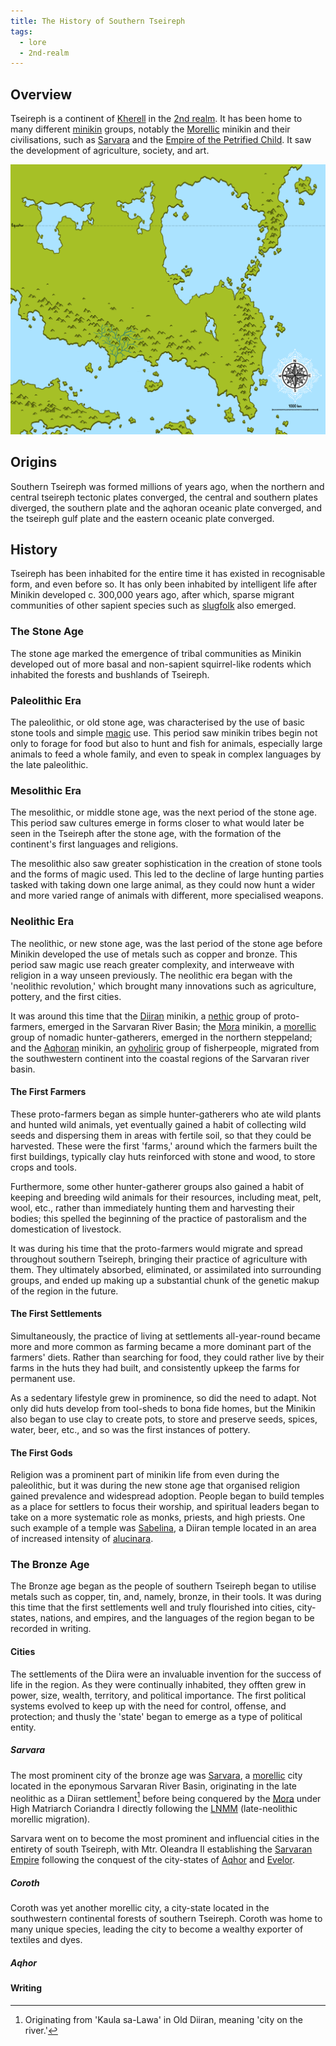 ```yaml
---
title: The History of Southern Tseireph
tags:
  - lore
  - 2nd-realm
---
```

## Overview
Tseireph is a continent of [Kherell](lore/2nd-realm/kherell.md) in the [2nd realm](lore/2nd-realm.md). It has been home to many different [minikin](fauna/minikin.md) groups, notably the [Morellic](lore/2nd-realm/morellic.md) minikin and their civilisations, such as [Sarvara](lore/2nd-realm/morellic/sarvara*.md) and the [Empire of the Petrified Child](lore/2nd-realm/morellic/stonechild.md). It saw the development of agriculture, society, and art.

![](images/southern-tseireph.png)
## Origins
Southern Tseireph was formed millions of years ago, when the northern and central tseireph tectonic plates converged, the central and southern plates diverged, the southern plate and the aqhoran oceanic plate converged, and the tseireph gulf plate and the eastern oceanic plate converged.
## History
Tseireph has been inhabited for the entire time it has existed in recognisable form, and even before so. It has only been inhabited by intelligent life after Minikin developed c. 300,000 years ago, after which, sparse migrant communities of other sapient species such as [slugfolk](fauna/slugfolk.md) also emerged.
### The Stone Age
The stone age marked the emergence of tribal communities as Minikin developed out of more basal and non-sapient squirrel-like rodents which inhabited the forests and bushlands of Tseireph.
### Paleolithic Era
The paleolithic, or old stone age, was characterised by the use of basic stone tools and simple [magic](lore/cosmology/alucinara.md) use. This period saw minikin tribes begin not only to forage for food but also to hunt and fish for animals, especially large animals to feed a whole family, and even to speak in complex languages by the late paleolithic.
### Mesolithic Era
The mesolithic, or middle stone age, was the next period of the stone age. This period saw cultures emerge in forms closer to what would later be seen in the Tseireph after the stone age, with the formation of the continent's first languages and religions.

The mesolithic also saw greater sophistication in the creation of stone tools and the forms of magic used. This led to the decline of large hunting parties tasked with taking down one large animal, as they could now hunt a wider and more varied range of animals with different, more specialised weapons.
### Neolithic Era
The neolithic, or new stone age, was the last period of the stone age before Minikin developed the use of metals such as copper and bronze. This period saw magic use reach greater complexity, and interweave with religion in a way unseen previously. The neolithic era began with the 'neolithic revolution,' which brought many innovations such as agriculture, pottery, and the first cities.

It was around this time that the [Diiran](lore/2nd-realm/nethic/diira.md) minikin, a [nethic](lore/2nd-realm/nethic.md) group of proto-farmers, emerged in the Sarvaran River Basin; the [Mora](lore/2nd-realm/morellic/mora*.md) minikin, a [morellic](lore/2nd-realm/morellic.md) group of nomadic hunter-gatherers, emerged in the northern steppeland; and the [Aqhoran](lore/2nd-realm/oyholiran/aqhor) minikin, an [oyholiric](lore/2nd-realm/oyholiric/aqhor*.md) group of fisherpeople, migrated from the southwestern continent into the coastal regions of the Sarvaran river basin.
#### The First Farmers
These proto-farmers began as simple hunter-gatherers who ate wild plants and hunted wild animals, yet eventually gained a habit of collecting wild seeds and dispersing them in areas with fertile soil, so that they could be harvested. These were the first 'farms,' around which the farmers built the first buildings, typically clay huts reinforced with stone and wood, to store crops and tools.

Furthermore, some other hunter-gatherer groups also gained a habit of keeping and breeding wild animals for their resources, including meat, pelt, wool, etc., rather than immediately hunting them and harvesting their bodies; this spelled the beginning of the practice of pastoralism and the domestication of livestock.

It was during his time that the proto-farmers would migrate and spread throughout southern Tseireph, bringing their practice of agriculture with them. They ultimately absorbed, eliminated, or assimilated into surrounding groups, and ended up making up a substantial chunk of the genetic makup of the region in the future.
#### The First Settlements
Simultaneously, the practice of living at settlements all-year-round became more and more common as farming became a more dominant part of the farmers' diets. Rather than searching for food, they could rather live by their farms in the huts they had built, and consistently upkeep the farms for permanent use.

As a sedentary lifestyle grew in prominence, so did the need to adapt. Not only did huts develop from tool-sheds to bona fide homes, but the Minikin also began to use clay to create pots, to store and preserve seeds, spices, water, beer, etc., and so was the first instances of pottery.
#### The First Gods
Religion was a prominent part of minikin life from even during the paleolithic, but it was during the new stone age that organised religion gained prevalence and widespread adoption. People began to build temples as a place for settlers to focus their worship, and spiritual leaders began to take on a more systematic role as monks, priests, and high priests. One such example of a temple was [Sabelina](lore/2nd-realm/nethic/diira/sabelina.md), a Diiran temple located in an area of increased intensity of [alucinara](lore/cosmology/alucinara.md).
### The Bronze Age
The Bronze age began as the people of southern Tseireph began to utilise metals such as copper, tin, and, namely, bronze, in their tools. It was during this time that the first settlements well and truly flourished into cities, city-states, nations, and empires, and the languages of the region began to be recorded in writing.
#### Cities
The settlements of the Diira were an invaluable invention for the success of life in the region. As they were continually inhabited, they offten grew in power, size, wealth, territory, and political importance. The first political systems evolved to keep up with the need for control, offense, and protection; and thusly the 'state' began to emerge as a type of political entity.
##### Sarvara
The most prominent city of the bronze age was [Sarvara](lore/2nd-realm/morellic/sarvara*.md), a [morellic](lore/2nd-realm/morellic.md) city located in the eponymous Sarvaran River Basin, originating in the late neolithic as a Diiran settlement[^1] before being conquered by the [Mora](lore/2nd-realm/morellic/mora*.md) under High Matriarch Coriandra I directly following the [LNMM](lore/2nd-realm/morellic/late-neolithic-migration.md) (late-neolithic morellic migration).

Sarvara went on to become the most prominent and influencial cities in the entirety of south Tseireph, with Mtr. Oleandra II establishing the [Sarvaran Empire](lore/2nd-realm/morellic/sarvara/sarvaran-empire.md) following the conquest of the city-states of [Aqhor](lore/2nd-realm/oyholiric/aqhor*.md) and [Evelor](lore/2nd-realm/oyholiric/evelor*.md).
##### Coroth
Coroth was yet another morellic city, a city-state located in the southwestern continental forests of southern Tseireph. Coroth was home to many unique species, leading the city to become a wealthy exporter of textiles and dyes.
##### Aqhor

#### Writing

[^1]: Originating from 'Kaula sa-Lawa' in Old Diiran, meaning 'city on the river.'